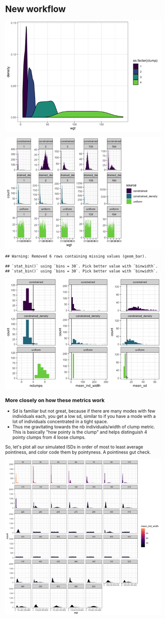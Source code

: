 New workflow
================

![](new_drake_files/figure-markdown_github/emp%20plot-1.png)

![](new_drake_files/figure-markdown_github/plot-1.png)

    ## Warning: Removed 6 rows containing missing values (geom_bar).

    ## `stat_bin()` using `bins = 30`. Pick better value with `binwidth`.
    ## `stat_bin()` using `bins = 30`. Pick better value with `binwidth`.

![](new_drake_files/figure-markdown_github/summarize%20sims-1.png)

### More closely on how these metrics work

-   Sd is familiar but not great, because if there are many modes with few individuals each, you get a low sd, similar to if you have a mode with a lot of individuals concentrated in a tight space.
-   Thus me gravitating towards the nb individuals/width of clump metric. This is basically "how pointy is the clump" and helps distinguish 4 pointy clumps from 4 loose clumps.

So, let's plot all our simulated ISDs in order of most to least average pointiness, and color code them by pointyness. A pointiness gut check.

![](new_drake_files/figure-markdown_github/sort%20by%20pointiness-1.png)
